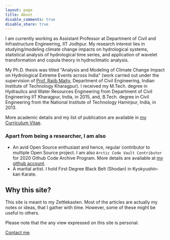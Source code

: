 ```yaml
---
layout: page
title: About
disable_comments: true
disable_share: true
---
```


I am currently working as Assistant Professor at Department of Civil and Infrastructure Engineering, IIT Jodhpur. My research interest lies in studying/modeling climate change impacts on hydrological systems, statistical analysis of hydrological time series, and application of wavelet transformation and copula theory in hydroclimatic analysis.

My Ph.D. thesis was titled "Analysis and Modeling of Climate Change Impact on Hydrological Extreme Events across India" (work carried out under the supervision of [Prof. Rajib Maity](http://www.facweb.iitkgp.ac.in/~rajibmaity/), Department of Civil Engineering, Indian Institute of Technology Kharagpur). I received my M.Tech. degree in Hydraulics and Water Resources Engineering from Department of Civil Engineering IIT Kharagpur, India, in 2015, and, B.Tech. degree in Civil Engineering from the National Institute of Technology Hamirpur, India, in 2013.

More academic details and my list of publication are available in [my Curriculum Vitae]({static}/about/cv.pdf).

### Apart from being a researcher, I am also

* An avid Open Source enthusiast and hence, regular contributor to multiple Open Source project. I am also `Arctic Code Vault Contributor` for 2020 Github Code Archive Program. More details are available at [my github account](https://github.com/mayanksuman).
* A marital artist. I hold First Degree Black Belt (Shodan) in Kyokyushin-kan Karate.

## Why this site?

This site is meant to my Zettlekasten. Most of the articles are actually my notes or ideas, that I gather with time. However, some of these might be useful to others.

Please note that the any view expressed on this site is personal.

[Contact me]({filename}/pages/contact.md).
